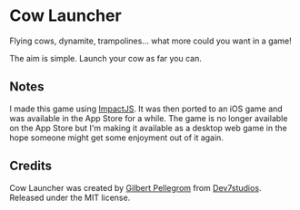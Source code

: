 # Cow Launcher

Flying cows, dynamite, trampolines... what more could you want in a game!

The aim is simple. Launch your cow as far you can.

## Notes

I made this game using [ImpactJS](http://impactjs.com/). It was then ported to an iOS game
and was available in the App Store for a while. The game is no longer available on the
App Store but I'm making it available as a desktop web game in the hope someone might
get some enjoyment out of it again.

## Credits

Cow Launcher was created by [Gilbert Pellegrom](http://gilbert.pellegrom.me) from
[Dev7studios](https://dev7studios.co). Released under the MIT license.
